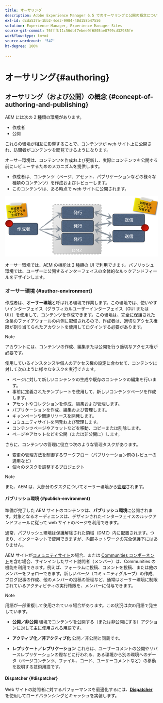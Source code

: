 ```yaml
---
title: オーサリング
description: Adobe Experience Manager 6.5 でのオーサリングと公開の概念について説明します。
exl-id: dcda537a-1bb2-4ce3-9904-40d158b47556
solution: Experience Manager, Experience Manager Sites
source-git-commit: 76fffb11c56dbf7ebee9f6805ae0799cd32985fe
workflow-type: tm+mt
source-wordcount: '547'
ht-degree: 100%

---
```


# オーサリング{#authoring}

## オーサリング（および公開）の概念 {#concept-of-authoring-and-publishing}

AEM には次の 2 種類の環境があります。

* 作成者
* 公開

これらの環境が相互に影響することで、コンテンツが web サイト上に公開され、訪問者がコンテンツを閲覧できるようになります。

オーサー環境は、コンテンツを作成および更新し、実際にコンテンツを公開する前にレビューするためのメカニズムを提供します。

* 作成者は、コンテンツ（ページ、アセット、パブリケーションなどの様々な種類のコンテンツ）を作成およびレビューします。
* このコンテンツは、ある時点で web サイトに公開されます。

![環境の概要](assets/chlimage_1-132.png)

オーサー環境では、AEM の機能は 2 種類の UI で利用できます。パブリッシュ環境では、ユーザーに公開するインターフェイスの全体的なルックアンドフィールをデザインします。

### オーサー環境 {#author-environment}

作成者は、**オーサー環境**&#x200B;と呼ばれる環境で作業します。この環境では、使いやすいインターフェイス（グラフィカルユーザーインターフェイス（GUI または UI））を使用して、コンテンツを作成できます。この環境は、完全に保護された企業のファイアウォールの内側に配備されるので、作成者は、適切なアクセス権限が割り当てられたアカウントを使用してログインする必要があります。

>[!NOTE]
>
>アカウントには、コンテンツの作成、編集または公開を行う適切なアクセス権が必要です。

使用しているインスタンスや個人のアクセス権の設定に合わせて、コンテンツに対して次のように様々なタスクを実行できます。

* ページに対して新しいコンテンツの生成や既存のコンテンツの編集を行います。
* 事前に定義されたテンプレートを使用して、新しいコンテンツページを作成します。
* アセットやコレクションを作成、編集および管理します。
* パブリケーションを作成、編集および管理します。
* キャンペーンや関連リソースを開発します。
* コミュニティサイトを開発および管理します。
* コンテンツページやアセットなどを移動、コピーまたは削除します。
* ページやアセットなどを公開（または非公開に）します。

さらに、コンテンツの管理に役立つ次のような管理タスクがあります。

* 変更の管理方法を制御するワークフロー（パブリケーション前のレビューの適用など）
* 個々のタスクを調整するプロジェクト

>[!NOTE]
>
>また、AEM は、大部分のタスクについてオーサー環境から[管理](/help/sites-administering/home.md)されます。

#### パブリッシュ環境 {#publish-environment}

準備が完了した AEM サイトのコンテンツは、**パブリッシュ環境**&#x200B;に公開されます。対象となるオーディエンスは、デザインされたインターフェイスのルックアンドフィールに従って web サイトのページを利用できます。

通常、パブリッシュ環境は保護解除された領域（DMZ）内に配置されます。つまり、インターネットで使用できますが、内部ネットワークの完全保護下にはありません。

AEM サイトが[コミュニティサイト](/help/communities/overview.md)の場合、または [Communities コンポーネント](/help/communities/author-communities.md)を含む場合、サインインしたサイト訪問者（メンバー）は、Communities の機能を利用できます。例えば、フォーラムに投稿、コメントを投稿、または他のメンバーをフォローできます。新しいページ（コミュニティグループ）の作成、ブログ記事の作成、他のメンバーの投稿の管理など、通常はオーサー環境に制限されているアクティビティの実行権限を、メンバーに付与できます。

>[!NOTE]
>
>用語が一部重複して使用されている場合があります。この状況は次の用語で発生しています。
>
>* **公開／非公開**
>  環境でコンテンツを公開する（または非公開にする）アクションに対して主に使用される用語です。
>
>* **アクティブ化／非アクティブ化**
>  公開／非公開と同義です。
>
>* **レプリケート／レプリケーション**
>  これらは、ユーザーコメントの公開やリバースレプリケーションの際などに行われる、ある環境から別の環境へのデータ（ページコンテンツ、ファイル、コード、ユーザーコメントなど）の移動を説明する技術用語です。
>

#### Dispatcher {#dispatcher}

Web サイトの訪問者に対するパフォーマンスを最適化するには、**[Dispatcher](https://experienceleague.adobe.com/docs/experience-manager-dispatcher/using/dispatcher.html?lang=ja)** を使用してロードバランシングとキャッシュを実装します。
